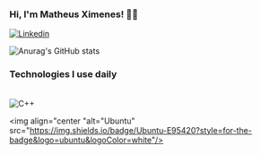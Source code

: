 ### Hi, I'm Matheus Ximenes! 👋🏽

[![Linkedin](https://img.shields.io/badge/LinkedIn-0077B5?style=for-the-badge&logo=linkedin&logoColor=white)](https://www.linkedin.com/in/matheus-ximenes-162458187/)

![Anurag's GitHub stats](https://github-readme-stats.vercel.app/api?username=MatheusXimeness&show_icons=true&theme=dracula)

### Technologies I use daily

<div style="display: inline_block"><br/>
  <img align="center "alt="C++" src="https://img.shields.io/badge/C%2B%2B-00599C?style=for-the-badge&logo=c%2B%2B&logoColor=white"/>
  
  <img align="center "alt="Ubuntu" src="https://img.shields.io/badge/Ubuntu-E95420?style=for-the-badge&logo=ubuntu&logoColor=white"/>
</div>
